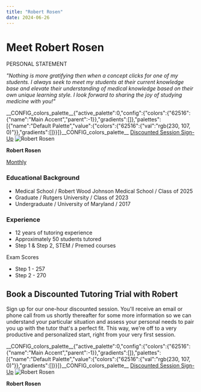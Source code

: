 ```yaml
---
title: "Robert Rosen"
date: 2024-06-26
---
```


# Meet Robert Rosen

PERSONAL STATEMENT

_"Nothing is more gratifying then when a concept clicks for one of my students. I always seek to meet my students at their current knowledge base and elevate their understanding of medical knowledge based on their own unique learning style. I look forward to sharing the joy of studying medicine with you!"_

\_\_CONFIG\_colors\_palette\_\_{"active\_palette":0,"config":{"colors":{"62516":{"name":"Main Accent","parent":-1}},"gradients":\[\]},"palettes":\[{"name":"Default Palette","value":{"colors":{"62516":{"val":"rgb(230, 107, 0)"}},"gradients":\[\]}}\]}\_\_CONFIG\_colors\_palette\_\_ [Discounted Session Sign-Up](/purchase-discounted-session/) ![](https://www.medlearnity.com/wp-content/uploads/2024/06/Robert-Rosen.webp "Robert Rosen")

**Robert Rosen**

[Monthly](#)

### Educational Background

- Medical School / Robert Wood Johnson Medical School / Class of 2025
- Graduate / Rutgers University / Class of 2023
- Undergraduate / University of Maryland / 2017

### Experience

- 12 years of tutoring experience
- Approximately 50 students tutored
- Step 1 & Step 2, STEM / Premed courses

Exam Scores

- Step 1 - 257
- Step 2 - 270

## Book a Discounted Tutoring Trial with Robert

Sign up for our one-hour discounted session. You'll receive an email or phone call from us shortly thereafter for some more information so we can understand your particular situation and assess your personal needs to pair you up with the tutor that's a perfect fit. This way, we're off to a very productive and personalized start, right from your very first session.

\_\_CONFIG\_colors\_palette\_\_{"active\_palette":0,"config":{"colors":{"62516":{"name":"Main Accent","parent":-1}},"gradients":\[\]},"palettes":\[{"name":"Default Palette","value":{"colors":{"62516":{"val":"rgb(230, 107, 0)"}},"gradients":\[\]}}\]}\_\_CONFIG\_colors\_palette\_\_ [Discounted Session Sign-Up](/purchase-discounted-session/) ![](https://www.medlearnity.com/wp-content/uploads/2024/06/Robert-Rosen.webp "Robert Rosen")

**Robert Rosen**

